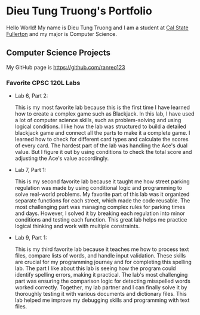 # Dieu Tung Truong's Portfolio

Hello World! My name is Dieu Tung Truong and I am a student at [Cal State Fullerton](http://www.fullerton.edu/) and my major is Computer Science.

## Computer Science Projects

My GitHub page is https://github.com/ranreo123

### Favorite CPSC 120L Labs

* Lab 6, Part 2:

    This is my most favorite lab because this is the first time I have learned how to create a complex game such as Blackjack. In this lab, I have used a lot of computer science skills, such as problem-solving and using logical conditions. I like how the lab was structured to build a detailed blackjack game and connect all the parts to make it a complete game. I learned how to check for different card types and calculate the scores of every card. The hardest part of the lab was handling the Ace's dual value. But I figure it out by using conditions to check the total score and adjusting the Ace's value accordingly.

* Lab 7, Part 1:

    This is my second favorite lab because it taught me how street parking regulation was made by using conditional logic and programming to solve real-world problems. My favorite part of this lab was it organized separate functions for each street, which made the code reusable. The most challenging part was managing complex rules for parking times and days. However, I solved it by breaking each regulation into minor conditions and testing each function. This great lab helps me practice logical thinking and work with multiple constraints.

* Lab 9, Part 1:

    This is my third favorite lab because it teaches me how to process text files, compare lists of words, and handle input validation. These skills are crucial for my programming journey and for completing this spelling lab. The part I like about this lab is seeing how the program could identify spelling errors, making it practical. The lab's most challenging part was ensuring the comparison logic for detecting misspelled words worked correctly. Together, my lab partner and I can finally solve it by thoroughly testing it with various documents and dictionary files. This lab helped me improve my debugging skills and programming with text files.

